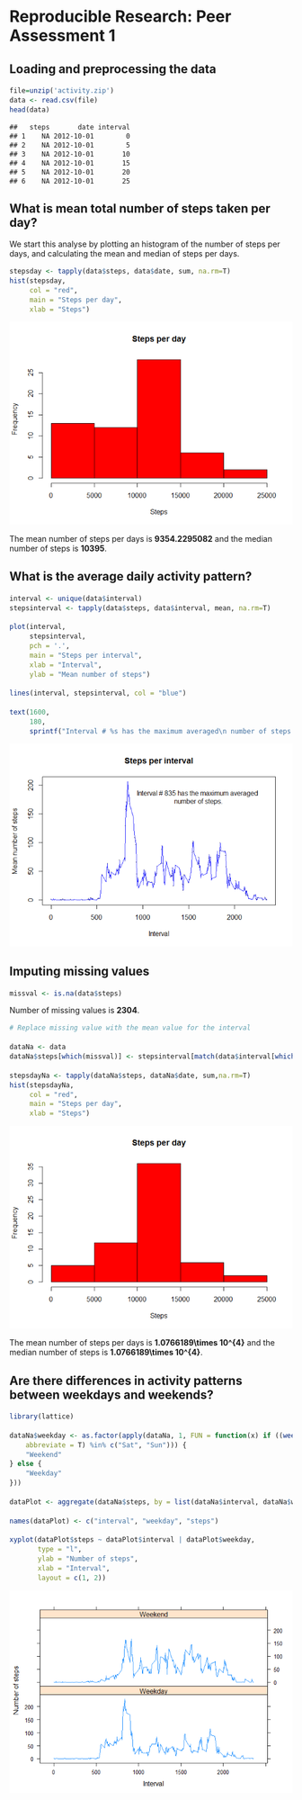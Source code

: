 # Reproducible Research: Peer Assessment 1


## Loading and preprocessing the data

```r
file=unzip('activity.zip')
data <- read.csv(file)
head(data)
```

```
##   steps       date interval
## 1    NA 2012-10-01        0
## 2    NA 2012-10-01        5
## 3    NA 2012-10-01       10
## 4    NA 2012-10-01       15
## 5    NA 2012-10-01       20
## 6    NA 2012-10-01       25
```

## What is mean total number of steps taken per day?

We start this analyse by plotting an histogram of the number of steps per days, and calculating the mean and median of steps per days.


```r
stepsday <- tapply(data$steps, data$date, sum, na.rm=T)
hist(stepsday,
     col = "red",
     main = "Steps per day",
     xlab = "Steps")
```

![](PA1_template_files/figure-html/unnamed-chunk-2-1.png) 

The mean number of steps per days is **9354.2295082** and the median number of steps is **10395**.


## What is the average daily activity pattern?



```r
interval <- unique(data$interval)
stepsinterval <- tapply(data$steps, data$interval, mean, na.rm=T)

plot(interval, 
     stepsinterval, 
     pch = '.',
     main = "Steps per interval",
     xlab = "Interval",
     ylab = "Mean number of steps")

lines(interval, stepsinterval, col = "blue")

text(1600, 
     180, 
     sprintf("Interval # %s has the maximum averaged\n number of steps.", names(which.max(stepsinterval))) )
```

![](PA1_template_files/figure-html/unnamed-chunk-3-1.png) 


## Imputing missing values


```r
missval <- is.na(data$steps)
```

Number of missing values is **2304**. 



```r
# Replace missing value with the mean value for the interval

dataNa <- data
dataNa$steps[which(missval)] <- stepsinterval[match(data$interval[which(missval)], interval)]

stepsdayNa <- tapply(dataNa$steps, dataNa$date, sum,na.rm=T)
hist(stepsdayNa,
     col = "red",
     main = "Steps per day",
     xlab = "Steps")
```

![](PA1_template_files/figure-html/unnamed-chunk-5-1.png) 


The mean number of steps per days is **1.0766189\times 10^{4}** and the median number of steps is **1.0766189\times 10^{4}**. 

## Are there differences in activity patterns between weekdays and weekends?



```r
library(lattice)

dataNa$weekday <- as.factor(apply(dataNa, 1, FUN = function(x) if ((weekdays(as.Date(x[2]), 
    abbreviate = T) %in% c("Sat", "Sun"))) {
    "Weekend"
} else {
    "Weekday"
}))

dataPlot <- aggregate(dataNa$steps, by = list(dataNa$interval, dataNa$weekday), FUN = mean)

names(dataPlot) <- c("interval", "weekday", "steps")

xyplot(dataPlot$steps ~ dataPlot$interval | dataPlot$weekday, 
       type = "l", 
       ylab = "Number of steps", 
       xlab = "Interval", 
       layout = c(1, 2))
```

![](PA1_template_files/figure-html/unnamed-chunk-6-1.png) 


